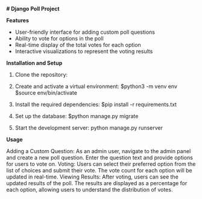 **# Django Poll Project**

**Features**
* User-friendly interface for adding custom poll questions
* Ability to vote for options in the poll
* Real-time display of the total votes for each option
* Interactive visualizations to represent the voting results

**Installation and Setup**
1. Clone the repository:
    
3. Create and activate a virtual environment:
    $python3 -m venv env
    $source env/bin/activate
    
3. Install the required dependencies:
    $pip install -r requirements.txt

4. Set up the database:
    $python manage.py migrate

5. Start the development server:
    python manage.py runserver

**Usage**

Adding a Custom Question: As an admin user, navigate to the admin panel and create a new poll question. Enter the question text and provide options for users to vote on.
Voting: Users can select their preferred option from the list of choices and submit their vote. The vote count for each option will be updated in real-time.
Viewing Results: After voting, users can see the updated results of the poll. The results are displayed as a percentage for each option, allowing users to understand the distribution of votes.
